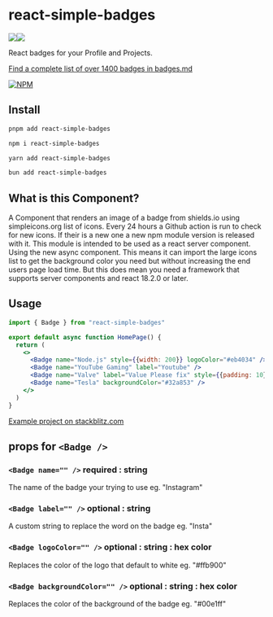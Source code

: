 # react-simple-badges

<img src="https://img.shields.io/badge/react%20-%2320232a.svg?&style=for-the-badge&logo=react&logoColor=%2361DAFB"/><img src="https://img.shields.io/badge/typescript%20-%23007ACC.svg?&style=for-the-badge&logo=typescript&logoColor=white"/>

React badges for your Profile and Projects.

[Find a complete list of over 1400 badges in badges.md](https://github.com/NWylynko/react-simple-badges/blob/master/badges.md)

[![NPM](https://nodei.co/npm/react-simple-badges.png)](https://www.npmjs.com/package/react-simple-badges)

## Install

```bash
pnpm add react-simple-badges
```

```bash
npm i react-simple-badges
```

```bash
yarn add react-simple-badges
```

```bash
bun add react-simple-badges
```

## What is this Component?

A Component that renders an image of a badge from shields.io using simpleicons.org list of icons. Every 24 hours a Github action is run to check for new icons. If their is a new one a new npm module version is released with it. This module is intended to be used as a react server component. Using the new async component. This means it can import the large icons list to get the background color you need but without increasing the end users page load time. But this does mean you need a framework that supports server components and react 18.2.0 or later.

## Usage

``` jsx
import { Badge } from "react-simple-badges"

export default async function HomePage() {
  return (
    <>
      <Badge name="Node.js" style={{width: 200}} logoColor="#eb4034" />
      <Badge name="YouTube Gaming" label="Youtube" />
      <Badge name="Valve" label="Value Please fix" style={{padding: 10}} />
      <Badge name="Tesla" backgroundColor="#32a853" />
    </>
  )
}
```

[Example project on stackblitz.com](https://stackblitz.com/edit/nextjs-mvwvlz?file=app%2Fpage.tsx,app%2Flayout.tsx)

## props for `<Badge />`

### `<Badge name="" />` required : string
The name of the badge your trying to use
eg. "Instagram"
### `<Badge label="" />` optional : string
A custom string to replace the word on the badge
eg. "Insta"
### `<Badge logoColor="" />` optional : string : hex color
Replaces the color of the logo that default to white
eg. "#ffb900"
### `<Badge backgroundColor="" />` optional : string : hex color
Replaces the color of the background of the badge
eg. "#00e1ff"
